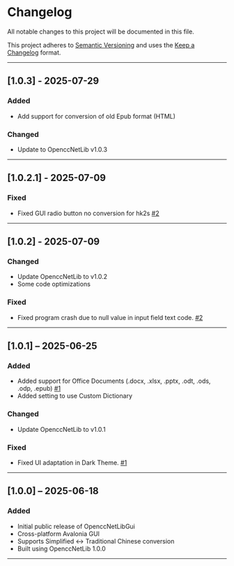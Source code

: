 # Changelog

All notable changes to this project will be documented in this file.

This project adheres to [Semantic Versioning](https://semver.org/spec/v2.0.0.html) and uses
the [Keep a Changelog](https://keepachangelog.com/en/1.0.0/) format.

---

## [1.0.3] - 2025-07-29

### Added

- Add support for conversion of old Epub format (HTML)

### Changed

- Update to OpenccNetLib v1.0.3

---

## [1.0.2.1] - 2025-07-09

### Fixed

- Fixed GUI radio button no conversion for
  hk2s [#2](https://github.com/laisuk/OpenccNetLibGui/issues/2#issuecomment-3051032619)

---

## [1.0.2] - 2025-07-09

### Changed

- Update OpenccNetLib to v1.0.2
- Some code optimizations

### Fixed

- Fixed program crash due to null value in input field text
  code. [#2](https://github.com/laisuk/OpenccNetLibGui/issues/2)

---

## [1.0.1] – 2025-06-25

### Added

- Added support for Office Documents (.docx, .xlsx, .pptx, .odt, .ods, .odp,
  .epub) [#1](https://github.com/laisuk/OpenccNetLibGui/issues/1#issue-3147388190)
- Added setting to use Custom Dictionary

### Changed

- Update OpenccNetLib to v1.0.1

### Fixed

- Fixed UI adaptation in Dark Theme. [#1](https://github.com/laisuk/OpenccNetLibGui/issues/1#issuecomment-2993268242)

---

## [1.0.0] – 2025-06-18

### Added

- Initial public release of OpenccNetLibGui
- Cross-platform Avalonia GUI
- Supports Simplified <-> Traditional Chinese conversion
- Built using OpenccNetLib 1.0.0

---
